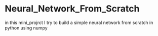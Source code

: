# Neural_Network_From_Scratch

in this mini_projrct I try to build a simple neural network from scratch in python using numpy
